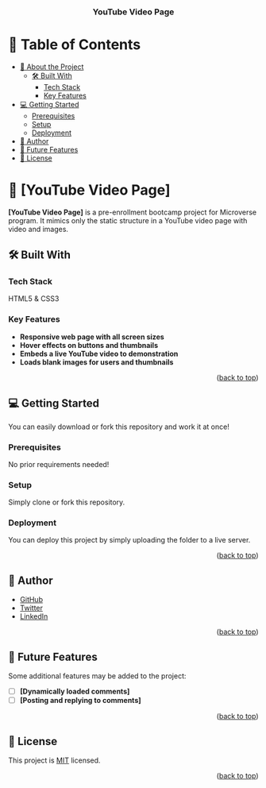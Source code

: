 <a name="readme-top"></a>

<div align="center">

  <h3>YouTube Video Page</h3>

</div>

<!-- TABLE OF CONTENTS -->

# 📗 Table of Contents

- [📖 About the Project](#about-project)
  - [🛠 Built With](#built-with)
    - [Tech Stack](#tech-stack)
    - [Key Features](#key-features)
- [💻 Getting Started](#getting-started)
  - [Prerequisites](#prerequisites)
  - [Setup](#setup)
  - [Deployment](#deployment)
- [👥 Author](#author)
- [🔭 Future Features](#future-features)
- [📝 License](#license)

<!-- PROJECT DESCRIPTION -->

# 📖 [YouTube Video Page] <a name="about-project"></a>

**[YouTube Video Page]** is a pre-enrollment bootcamp project for Microverse program. It mimics only the static structure in a YouTube video page with video and images.

## 🛠 Built With <a name="built-with"></a>

### Tech Stack <a name="tech-stack"></a>

HTML5 & CSS3

<!-- Features -->

### Key Features <a name="key-features"></a>

- **Responsive web page with all screen sizes**
- **Hover effects on buttons and thumbnails**
- **Embeds a live YouTube video to demonstration**
- **Loads blank images for users and thumbnails**

<p align="right">(<a href="#readme-top">back to top</a>)</p>

<!-- GETTING STARTED -->

## 💻 Getting Started <a name="getting-started"></a>

You can easily download or fork this repository and work it at once!

### Prerequisites

No prior requirements needed!

### Setup

Simply clone or fork this repository.

### Deployment

You can deploy this project by simply uploading the folder to a live server.

<p align="right">(<a href="#readme-top">back to top</a>)</p>

<!-- AUTHOR -->

## 👤 Author <a name="author"></a>

- [GitHub](https://github.com/mahammad-mostafa)
- [Twitter](https://twitter.com/mahammad_mostfa)
- [LinkedIn](https://linkedin.com/in/mahammad-mostafa)

<p align="right">(<a href="#readme-top">back to top</a>)</p>

<!-- FUTURE FEATURES -->

## 🔭 Future Features <a name="future-features"></a>

Some additional features may be added to the project:

- [ ] **[Dynamically loaded comments]**
- [ ] **[Posting and replying to comments]**

<p align="right">(<a href="#readme-top">back to top</a>)</p>

<!-- LICENSE -->

## 📝 License <a name="license"></a>

This project is [MIT](LICENSE.md) licensed.

<p align="right">(<a href="#readme-top">back to top</a>)</p>
